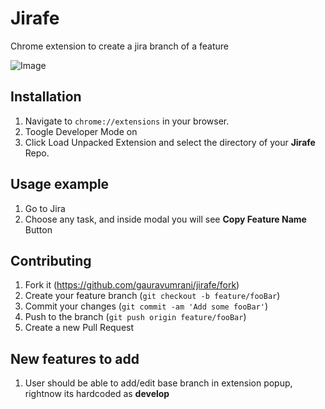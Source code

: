 # Jirafe
Chrome extension to create a jira branch of a feature

![Image](https://i.ibb.co/Wsv2zJQ/Screenshot-2019-06-09-at-8.png)

## Installation

1. Navigate to `chrome://extensions` in your browser. 
2. Toogle Developer Mode on
3. Click Load Unpacked Extension and select the directory of your **Jirafe** Repo.

## Usage example

1. Go to Jira
2. Choose any task, and inside modal you will see **Copy Feature Name** Button

## Contributing

1. Fork it (<https://github.com/gauravumrani/jirafe/fork>)
2. Create your feature branch (`git checkout -b feature/fooBar`)
3. Commit your changes (`git commit -am 'Add some fooBar'`)
4. Push to the branch (`git push origin feature/fooBar`)
5. Create a new Pull Request

## New features to add
1. User should be able to add/edit base branch in extension popup, rightnow its hardcoded as **develop**


